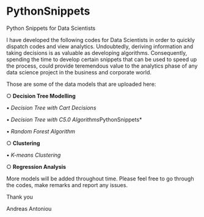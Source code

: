 # PythonSnippets
Python Snippets for Data Scientists

I have developed the following codes for Data Scientists in order to quickly dispatch codes and view analytics. Undoubtedly, deriving information and taking decisions is as valuable as developing algorithms. Consequently, spending the time to develop certain snippets that can be used to speed up the process, could provide teremendous value to the analytics phase of any data science project in the business and corporate world.

Those are some of the data models that are uploaded here:

○ __Decision Tree Modelling__ 


 • *Decision Tree with Cart Decisions* 
 
 • *Decision Tree with C5.0 Algorithms*PythonSnippets*
 
 • *Random Forest Algorithm*
 
○ __Clustering__
 
 • *K-means Clustering*

○ __Regression Analysis__



More models will be added throughout time.
Please feel free to go through the codes, make remarks and report any issues.


Thank you

Andreas Antoniou
